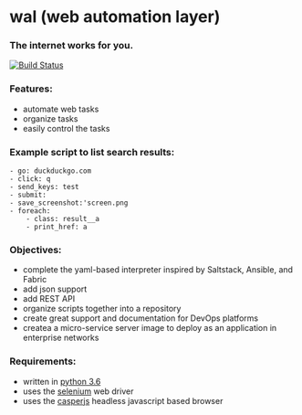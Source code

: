 # wal (web automation layer)

### The internet works for you.

[![Build Status](https://travis-ci.org/classmember/wal.svg?branch=master)](https://travis-ci.org/classmember/wal)

### Features:
* automate web tasks
* organize tasks
* easily control the tasks

### Example script to list search results:
```wal
- go: duckduckgo.com
- click: q
- send_keys: test
- submit:
- save_screenshot:'screen.png
- foreach:
    - class: result__a
    - print_href: a
```

### Objectives:
* complete the yaml-based interpreter inspired by Saltstack, Ansible, and Fabric
* add json support
* add REST API
* organize scripts together into a repository
* create great support and documentation for DevOps platforms
* createa a micro-service server image to deploy as an application in enterprise networks

### Requirements:
* written in [python 3.6](https://www.python.org/)
* uses the [selenium](http://selenium-python.readthedocs.io/) web driver
* uses the [casperjs](http://phantomjs.org/) headless javascript based browser
